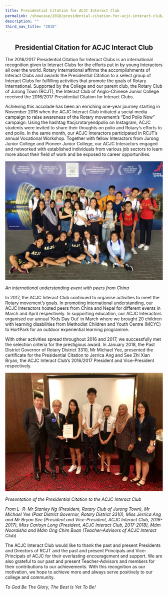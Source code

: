 ```yaml
---
title: Presidential Citation for ACJC Interact Club
permalink: /showcase/2018/presidential-citation-for-acjc-interact-club/
description: ""
third_nav_title: "2018"
---
```

## <center> Presidential Citation for ACJC Interact Club </center> 

The 2016/2017 Presidential Citation for Interact Clubs is an international recognition given to Interact Clubs for the efforts put in by young Interactors all over the world. Rotary International affirms the accomplishments of Interact Clubs and awards the Presidential Citation to a select group of Interact Clubs for fulfilling activities that promote the goals of Rotary International. Supported by the College and our parent club, the Rotary Club of Jurong Town (RCJT), the Interact Club of Anglo-Chinese Junior College received the 2016/2017 Presidential Citation for Interact Clubs.

Achieving this accolade has been an enriching one-year journey starting in November 2016 when the ACJC Interact Club initiated a social media campaign to raise awareness of the Rotary movement’s “End Polio Now” campaign. Using the hashtag #acjcrotaryendpolio on Instagram, ACJC students were invited to share their thoughts on polio and Rotary’s efforts to end polio. In the same month, our ACJC Interactors participated in RCJT’s annual Vocational Workshop. Together with fellow Interactors from Jurong Junior College and Pioneer Junior College, our ACJC Interactors engaged and networked with established individuals from various job sectors to learn more about their field of work and be exposed to career opportunities.

![](/images/presidential-citation-for-acjc-interact-club.jpeg)

_An international understanding event with peers from China_

In 2017, the ACJC Interact Club continued to organise activities to meet the Rotary movement’s goals. In promoting international understanding, our ACJC Interactors hosted peers from China and Nepal for different events in March and April respectively. In supporting education, our ACJC Interactors organised our annual ‘Kids Day Out’ in March where we brought 20 children with learning disabilities from Methodist Children and Youth Centre (MCYC) to HortPark for an outdoor experiential learning programme.

  

With other activities spread throughout 2016 and 2017, we successfully met the selection criteria for the prestigious award. In January 2018, the Past District Governor of Rotary District 3310, Mr Michael Yee, presented the certificate for the Presidential Citation to Jerrica Ang and See Zhi Xian Bryan, the ACJC Interact Club’s 2016/2017 President and Vice-President respectively.

![](/images/presidential-citation-for-acjc-interact-club2.jpeg)

_Presentation of the Presidential Citation to the ACJC Interact Club_

_From L- R: Mr Stanley Ng (President, Rotary Club of Jurong Town), Mr Michael Yee (Past District Governor, Rotary District 3310), Miss Jerrica Ang and Mr Bryan See (President and Vice-President, ACJC Interact Club, 2016-2017), Miss Carloyn Long (President, ACJC Interact Club, 2017-2018), Mdm Nooraisha and Mdm Ong Chim Buan (Teacher-Advisors of ACJC Interact Club)_

The ACJC Interact Club would like to thank the past and present Presidents and Directors of RCJT and the past and present Principals and Vice-Principals of ACJC for their everlasting encouragement and support. We are also grateful to our past and present Teacher-Advisors and members for their contributions to our achievements. With this recognition as our motivation, we hope to achieve more and always serve positively to our college and community.

_To God Be The Glory, The Best Is Yet To Be!_
